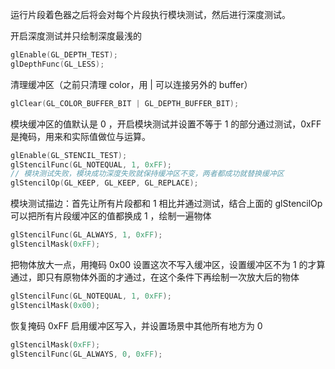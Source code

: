 
运行片段着色器之后将会对每个片段执行模块测试，然后进行深度测试。



开启深度测试并只绘制深度最浅的

```cpp
glEnable(GL_DEPTH_TEST);
glDepthFunc(GL_LESS);
```

清理缓冲区（之前只清理 color，用 | 可以连接另外的 buffer）

```cpp
glClear(GL_COLOR_BUFFER_BIT | GL_DEPTH_BUFFER_BIT);
```


模块缓冲区的值默认是 0 ，开启模块测试并设置不等于 1 的部分通过测试，0xFF 是掩码，用来和实际值做位与运算。

```cpp
glEnable(GL_STENCIL_TEST);
glStencilFunc(GL_NOTEQUAL, 1, 0xFF);
// 模块测试失败，模块成功深度失败就保持缓冲区不变，两者都成功就替换缓冲区
glStencilOp(GL_KEEP, GL_KEEP, GL_REPLACE);
```

模块测试描边：首先让所有片段都和 1 相比并通过测试，结合上面的 glStencilOp 可以把所有片段缓冲区的值都换成 1 ，绘制一遍物体

```cpp
glStencilFunc(GL_ALWAYS, 1, 0xFF);
glStencilMask(0xFF);
```

把物体放大一点，用掩码 0x00 设置这次不写入缓冲区，设置缓冲区不为 1 的才算通过，即只有原物体外面的才通过，在这个条件下再绘制一次放大后的物体

```cpp
glStencilFunc(GL_NOTEQUAL, 1, 0xFF);
glStencilMask(0x00);
```

恢复掩码 0xFF 启用缓冲区写入，并设置场景中其他所有地方为 0 

```cpp
glStencilMask(0xFF);
glStencilFunc(GL_ALWAYS, 0, 0xFF);
```
